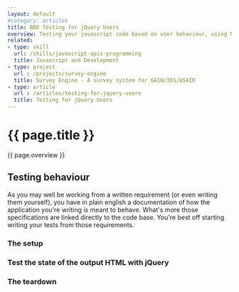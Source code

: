 ```yaml
---
layout: default
#category: articles
title: BDD Testing for jQuery Users
overview: Testing your javascript code based on user behaviour, using Mocha and Chai
related: 
- type: skill
  url: /skills/javascript-apis-programming
  title: Javascript and Development
- type: project
  url : /projects/survey-engine
  title: Survey Engine - A survey system for GAIN/IDS/USAID
- type: article
  url : /articles/testing-for-jquery-users
  title: Testing for jQuery Users
---
```



# {{ page.title }}

<p class="overview">{{ page.overview }}</p>

## Testing behaviour


As you may well be working from a written requirement (or even writing them yourself), you have in plain english a documentation of how the application you're writing is meant to behave. What's more those specifications are linked directly to the code base. You're best off starting writing your tests from those requirements.

### The setup

### Test the state of the output HTML with jQuery

### The teardown